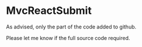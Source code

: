 # MvcReactSubmit

As advised, only the part of the code added to github.

Please let me know if the full source code required.
